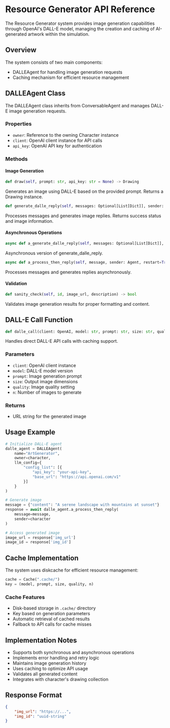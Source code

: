 # Resource Generator API Reference

The Resource Generator system provides image generation capabilities through OpenAI's DALL-E model, managing the creation and caching of AI-generated artwork within the simulation.

## Overview

The system consists of two main components:
- DALLEAgent for handling image generation requests
- Caching mechanism for efficient resource management

## DALLEAgent Class

The DALLEAgent class inherits from ConversableAgent and manages DALL-E image generation requests.

### Properties

- `owner`: Reference to the owning Character instance
- `client`: OpenAI client instance for API calls
- `api_key`: OpenAI API key for authentication

### Methods

#### Image Generation

```python
def draw(self, prompt: str, api_key: str = None) -> Drawing
```
Generates an image using DALL-E based on the provided prompt. Returns a Drawing instance.

```python
def generate_dalle_reply(self, messages: Optional[List[Dict]], sender: Agent, config) -> tuple[bool, dict]
```
Processes messages and generates image replies. Returns success status and image information.

#### Asynchronous Operations

```python
async def a_generate_dalle_reply(self, messages: Optional[List[Dict]], sender: Agent, config)
```
Asynchronous version of generate_dalle_reply.

```python
async def a_process_then_reply(self, message, sender: Agent, restart=True, silent=True)
```
Processes messages and generates replies asynchronously.

#### Validation

```python
def sanity_check(self, id, image_url, description) -> bool
```
Validates image generation results for proper formatting and content.

## DALL-E Call Function

```python
def dalle_call(client: OpenAI, model: str, prompt: str, size: str, quality: str, n: int) -> str
```
Handles direct DALL-E API calls with caching support.

### Parameters

- `client`: OpenAI client instance
- `model`: DALL-E model version
- `prompt`: Image generation prompt
- `size`: Output image dimensions
- `quality`: Image quality setting
- `n`: Number of images to generate

### Returns

- URL string for the generated image

## Usage Example

```python
# Initialize DALL-E agent
dalle_agent = DALLEAgent(
    name="ArtGenerator",
    owner=character,
    llm_config={
        "config_list": [{
            "api_key": "your-api-key",
            "base_url": "https://api.openai.com/v1"
        }]
    }
)

# Generate image
message = {"content": "A serene landscape with mountains at sunset"}
response = await dalle_agent.a_process_then_reply(
    message=message,
    sender=character
)

# Access generated image
image_url = response['img_url']
image_id = response['img_id']
```

## Cache Implementation

The system uses diskcache for efficient resource management:

```python
cache = Cache(".cache/")
key = (model, prompt, size, quality, n)
```

### Cache Features

- Disk-based storage in `.cache/` directory
- Key based on generation parameters
- Automatic retrieval of cached results
- Fallback to API calls for cache misses

## Implementation Notes

- Supports both synchronous and asynchronous operations
- Implements error handling and retry logic
- Maintains image generation history
- Uses caching to optimize API usage
- Validates all generated content
- Integrates with character's drawing collection

## Response Format

```json
{
    "img_url": "https://...",
    "img_id": "uuid-string"
}
``` 